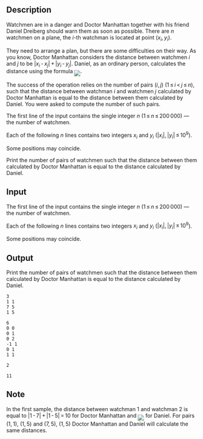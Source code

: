 ## Description

<div><p>Watchmen are in a danger and Doctor Manhattan together with his friend Daniel Dreiberg should warn them as soon as possible. There are <span class="tex-span"><i>n</i></span> watchmen on a plane, the <span class="tex-span"><i>i</i></span>-th watchman is located at point <span class="tex-span">(<i>x</i><sub class="lower-index"><i>i</i></sub>, <i>y</i><sub class="lower-index"><i>i</i></sub>)</span>.</p><p>They need to arrange a plan, but there are some difficulties on their way. As you know, Doctor Manhattan considers the distance between watchmen <span class="tex-span"><i>i</i></span> and <span class="tex-span"><i>j</i></span> to be <span class="tex-span">|<i>x</i><sub class="lower-index"><i>i</i></sub> - <i>x</i><sub class="lower-index"><i>j</i></sub>| + |<i>y</i><sub class="lower-index"><i>i</i></sub> - <i>y</i><sub class="lower-index"><i>j</i></sub>|</span>. Daniel, as an ordinary person, calculates the distance using the formula <img align="middle" class="tex-formula" src="file://1py1xkNx.png" style="max-width: 100.0%;max-height: 100.0%;">.</p><p>The success of the operation relies on the number of pairs <span class="tex-span">(<i>i</i>, <i>j</i>)</span> (<span class="tex-span">1 ≤ <i>i</i> &lt; <i>j</i> ≤ <i>n</i></span>), such that the distance between watchman <span class="tex-span"><i>i</i></span> and watchmen <span class="tex-span"><i>j</i></span> calculated by Doctor Manhattan is equal to the distance between them calculated by Daniel. You were asked to compute the number of such pairs.</p></div><div class="input-specification"><p>The first line of the input contains the single integer <span class="tex-span"><i>n</i></span> (<span class="tex-span">1 ≤ <i>n</i> ≤ 200 000</span>)&nbsp;— the number of watchmen.</p><p>Each of the following <span class="tex-span"><i>n</i></span> lines contains two integers <span class="tex-span"><i>x</i><sub class="lower-index"><i>i</i></sub></span> and <span class="tex-span"><i>y</i><sub class="lower-index"><i>i</i></sub></span> (<span class="tex-span">|<i>x</i><sub class="lower-index"><i>i</i></sub>|, |<i>y</i><sub class="lower-index"><i>i</i></sub>| ≤ 10<sup class="upper-index">9</sup></span>).</p><p>Some positions may coincide.</p></div><div class="output-specification"><p>Print the number of pairs of watchmen such that the distance between them calculated by Doctor Manhattan is equal to the distance calculated by Daniel.</p></div>

## Input

<p>The first line of the input contains the single integer <span class="tex-span"><i>n</i></span> (<span class="tex-span">1 ≤ <i>n</i> ≤ 200 000</span>)&nbsp;— the number of watchmen.</p><p>Each of the following <span class="tex-span"><i>n</i></span> lines contains two integers <span class="tex-span"><i>x</i><sub class="lower-index"><i>i</i></sub></span> and <span class="tex-span"><i>y</i><sub class="lower-index"><i>i</i></sub></span> (<span class="tex-span">|<i>x</i><sub class="lower-index"><i>i</i></sub>|, |<i>y</i><sub class="lower-index"><i>i</i></sub>| ≤ 10<sup class="upper-index">9</sup></span>).</p><p>Some positions may coincide.</p>

## Output

<p>Print the number of pairs of watchmen such that the distance between them calculated by Doctor Manhattan is equal to the distance calculated by Daniel.</p>





```input1
3
1 1
7 5
1 5

```




```input2
6
0 0
0 1
0 2
-1 1
0 1
1 1

```




```output1
2

```




```output2
11

```



## Note

<p>In the first sample, the distance between watchman <span class="tex-span">1</span> and watchman <span class="tex-span">2</span> is equal to <span class="tex-span">|1 - 7| + |1 - 5| = 10</span> for Doctor Manhattan and <img align="middle" class="tex-formula" src="file://YxCA8cvr.png" style="max-width: 100.0%;max-height: 100.0%;"> for Daniel. For pairs <span class="tex-span">(1, 1)</span>, <span class="tex-span">(1, 5)</span> and <span class="tex-span">(7, 5)</span>, <span class="tex-span">(1, 5)</span> Doctor Manhattan and Daniel will calculate the same distances.</p>
